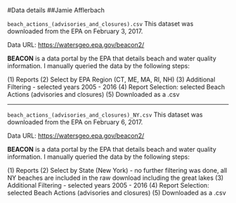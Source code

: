 #Data details
##Jamie Afflerbach


`beach_actions_(advisories_and_closures).csv`
This dataset was downloaded from the EPA on February 3, 2017.

Data URL: https://watersgeo.epa.gov/beacon2/

**BEACON** is a data portal by the EPA that details beach and water quality information. I manually queried the data by the following steps:

(1) Reports
(2) Select by EPA Region (CT, ME, MA, RI, NH)
(3) Additional Filtering - selected years 2005 - 2016
(4) Report Selection: selected Beach Actions (advisories and closures)
(5) Downloaded as a .csv

***

`beach_actions_(advisories_and_closures)_NY.csv`
This dataset was downloaded from the EPA on February 6, 2017.

Data URL: https://watersgeo.epa.gov/beacon2/

**BEACON** is a data portal by the EPA that details beach and water quality information. I manually queried the data by the following steps:

(1) Reports
(2) Select by State (New York) - no further filtering was done, all NY beaches are included in the raw download including the great lakes
(3) Additional Filtering - selected years 2005 - 2016
(4) Report Selection: selected Beach Actions (advisories and closures)
(5) Downloaded as a .csv

